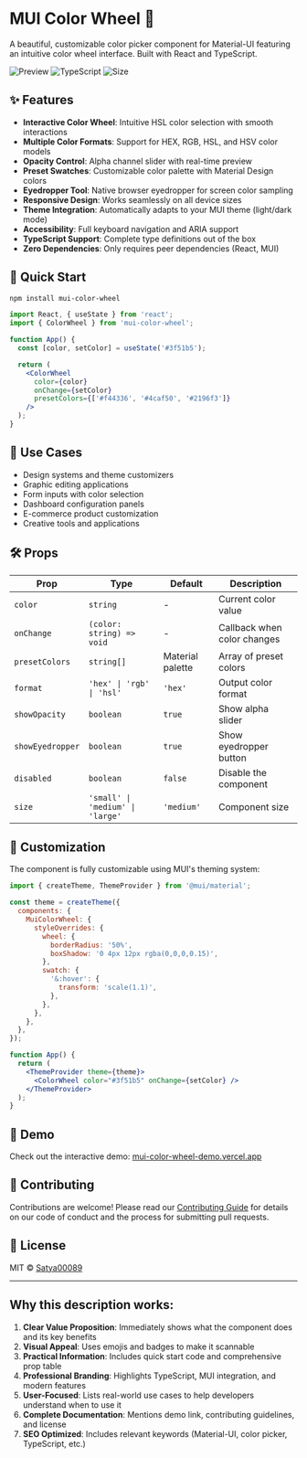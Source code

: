 
# MUI Color Wheel 🎨

A beautiful, customizable color picker component for Material-UI featuring an intuitive color wheel interface. Built with React and TypeScript.

![Preview](https://img.shields.io/badge/Material--UI-v5-blue) ![TypeScript](https://img.shields.io/badge/TypeScript-supported-green) ![Size](https://img.shields.io/bundlephobia/minzip/mui-color-wheel)

## ✨ Features

- **Interactive Color Wheel**: Intuitive HSL color selection with smooth interactions
- **Multiple Color Formats**: Support for HEX, RGB, HSL, and HSV color models
- **Opacity Control**: Alpha channel slider with real-time preview
- **Preset Swatches**: Customizable color palette with Material Design colors
- **Eyedropper Tool**: Native browser eyedropper for screen color sampling
- **Responsive Design**: Works seamlessly on all device sizes
- **Theme Integration**: Automatically adapts to your MUI theme (light/dark mode)
- **Accessibility**: Full keyboard navigation and ARIA support
- **TypeScript Support**: Complete type definitions out of the box
- **Zero Dependencies**: Only requires peer dependencies (React, MUI)

## 🚀 Quick Start

```bash
npm install mui-color-wheel
```

```jsx
import React, { useState } from 'react';
import { ColorWheel } from 'mui-color-wheel';

function App() {
  const [color, setColor] = useState('#3f51b5');

  return (
    <ColorWheel
      color={color}
      onChange={setColor}
      presetColors={['#f44336', '#4caf50', '#2196f3']}
    />
  );
}
```

## 🎯 Use Cases

- Design systems and theme customizers
- Graphic editing applications
- Form inputs with color selection
- Dashboard configuration panels
- E-commerce product customization
- Creative tools and applications

## 🛠️ Props

| Prop | Type | Default | Description |
|------|------|---------|-------------|
| `color` | `string` | - | Current color value |
| `onChange` | `(color: string) => void` | - | Callback when color changes |
| `presetColors` | `string[]` | Material palette | Array of preset colors |
| `format` | `'hex' \| 'rgb' \| 'hsl'` | `'hex'` | Output color format |
| `showOpacity` | `boolean` | `true` | Show alpha slider |
| `showEyedropper` | `boolean` | `true` | Show eyedropper button |
| `disabled` | `boolean` | `false` | Disable the component |
| `size` | `'small' \| 'medium' \| 'large'` | `'medium'` | Component size |

## 🎨 Customization

The component is fully customizable using MUI's theming system:

```jsx
import { createTheme, ThemeProvider } from '@mui/material';

const theme = createTheme({
  components: {
    MuiColorWheel: {
      styleOverrides: {
        wheel: {
          borderRadius: '50%',
          boxShadow: '0 4px 12px rgba(0,0,0,0.15)',
        },
        swatch: {
          '&:hover': {
            transform: 'scale(1.1)',
          },
        },
      },
    },
  },
});

function App() {
  return (
    <ThemeProvider theme={theme}>
      <ColorWheel color="#3f51b5" onChange={setColor} />
    </ThemeProvider>
  );
}
```

## 📱 Demo

Check out the interactive demo: [mui-color-wheel-demo.vercel.app](https://mui-color-wheel-demo.vercel.app)

## 🤝 Contributing

Contributions are welcome! Please read our [Contributing Guide](CONTRIBUTING.md) for details on our code of conduct and the process for submitting pull requests.

## 📄 License

MIT © [Satya00089](LICENSE)

---

## Why this description works:

1. **Clear Value Proposition**: Immediately shows what the component does and its key benefits
2. **Visual Appeal**: Uses emojis and badges to make it scannable
3. **Practical Information**: Includes quick start code and comprehensive prop table
4. **Professional Branding**: Highlights TypeScript, MUI integration, and modern features
5. **User-Focused**: Lists real-world use cases to help developers understand when to use it
6. **Complete Documentation**: Mentions demo link, contributing guidelines, and license
7. **SEO Optimized**: Includes relevant keywords (Material-UI, color picker, TypeScript, etc.)

